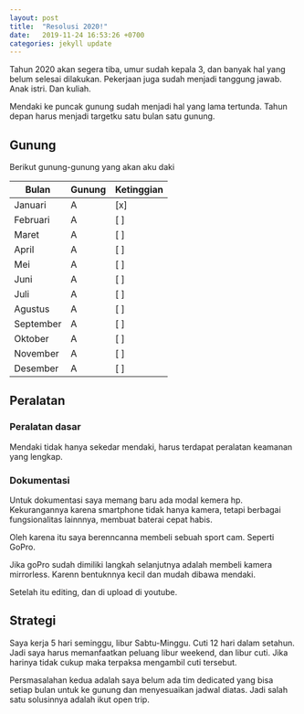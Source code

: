 ```yaml
---
layout: post
title:  "Resolusi 2020!"
date:   2019-11-24 16:53:26 +0700
categories: jekyll update
---
```


Tahun 2020 akan segera tiba, umur sudah kepala 3, dan banyak hal yang 
belum selesai dilakukan. Pekerjaan juga sudah menjadi tanggung jawab.
Anak istri. Dan kuliah.

Mendaki ke puncak gunung sudah menjadi hal yang lama tertunda.
Tahun depan harus menjadi targetku satu bulan satu gunung.

## Gunung

Berikut gunung-gunung yang akan aku daki

| Bulan | Gunung | Ketinggian |
|-----| --- | --- |
| Januari | A | [x] |
| Februari | A | [ ] |
| Maret | A | [ ] |
| April | A | [ ] |
| Mei | A | [ ] |
| Juni | A | [ ] |
| Juli | A | [ ] |
| Agustus | A | [ ] |
| September | A | [ ] |
| Oktober | A | [ ] |
| November | A | [ ] |
| Desember | A | [ ] |

## Peralatan

### Peralatan dasar

Mendaki tidak hanya sekedar mendaki, harus terdapat 
peralatan keamanan yang lengkap.

### Dokumentasi

Untuk dokumentasi saya memang baru ada modal kemera 
hp. Kekurangannya karena smartphone tidak hanya kamera,
tetapi berbagai fungsionalitas lainnnya, membuat baterai
cepat habis.

Oleh karena itu saya berenncanna membeli sebuah sport cam.
Seperti GoPro.

Jika goPro sudah dimiliki langkah selanjutnya adalah 
membeli kamera mirrorless. Karenn bentuknnya kecil dan mudah
dibawa mendaki.

Setelah itu editing, dan di upload di youtube.

## Strategi

Saya kerja 5 hari seminggu, libur Sabtu-Minggu.
Cuti 12 hari dalam setahun.
Jadi saya harus memanfaatkan peluang libur weekend, dan libur
cuti. Jika harinya tidak cukup maka terpaksa mengambil cuti tersebut.


Persmasalahan kedua adalah saya belum ada tim dedicated yang bisa 
setiap bulan untuk ke gunung dan menyesuaikan jadwal diatas.
Jadi salah satu solusinnya adalah ikut open trip.



